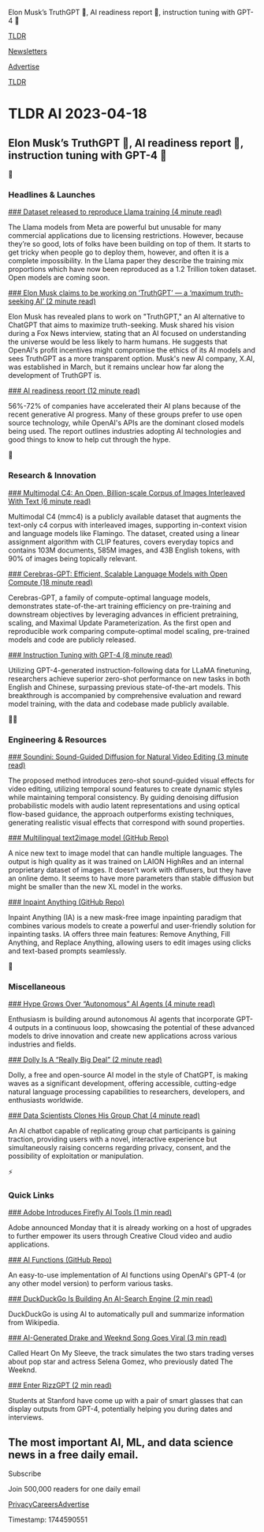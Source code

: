 Elon Musk’s TruthGPT 🤖, AI readiness report 📄, instruction tuning with GPT-4 🔧

[TLDR](/)

[Newsletters](/newsletters)

[Advertise](https://advertise.tldr.tech/)

[TLDR](/)

# TLDR AI 2023-04-18

## Elon Musk’s TruthGPT 🤖, AI readiness report 📄, instruction tuning with GPT-4 🔧

🚀

### Headlines & Launches

[### Dataset released to reproduce Llama training (4 minute read)](https://www.together.xyz/blog/redpajama?utm_source=tldrai)

The Llama models from Meta are powerful but unusable for many commercial applications due to licensing restrictions. However, because they’re so good, lots of folks have been building on top of them. It starts to get tricky when people go to deploy them, however, and often it is a complete impossibility. In the Llama paper they describe the training mix proportions which have now been reproduced as a 1.2 Trillion token dataset. Open models are coming soon.

[### Elon Musk claims to be working on ‘TruthGPT’ — a ‘maximum truth-seeking AI’ (2 minute read)](https://www.theverge.com/2023/4/17/23687440/elon-musk-truthgpt-ai-chatgpt?utm_source=tldrai)

Elon Musk has revealed plans to work on "TruthGPT," an AI alternative to ChatGPT that aims to maximize truth-seeking. Musk shared his vision during a Fox News interview, stating that an AI focused on understanding the universe would be less likely to harm humans. He suggests that OpenAI's profit incentives might compromise the ethics of its AI models and sees TruthGPT as a more transparent option. Musk's new AI company, X.AI, was established in March, but it remains unclear how far along the development of TruthGPT is.

[### AI readiness report (12 minute read)](https://scale.com/ai-readiness-report?utm_source=tldrai)

56%-72% of companies have accelerated their AI plans because of the recent generative AI progress. Many of these groups prefer to use open source technology, while OpenAI's APIs are the dominant closed models being used. The report outlines industries adopting AI technologies and good things to know to help cut through the hype.

🧠

### Research & Innovation

[### Multimodal C4: An Open, Billion-scale Corpus of Images Interleaved With Text (6 minute read)](https://arxiv.org/abs/2304.06939?utm_source=tldrai)

Multimodal C4 (mmc4) is a publicly available dataset that augments the text-only c4 corpus with interleaved images, supporting in-context vision and language models like Flamingo. The dataset, created using a linear assignment algorithm with CLIP features, covers everyday topics and contains 103M documents, 585M images, and 43B English tokens, with 90% of images being topically relevant.

[### Cerebras-GPT: Efficient, Scalable Language Models with Open Compute (18 minute read)](https://arxiv.org/abs/2304.03208?utm_source=tldrai)

Cerebras-GPT, a family of compute-optimal language models, demonstrates state-of-the-art training efficiency on pre-training and downstream objectives by leveraging advances in efficient pretraining, scaling, and Maximal Update Parameterization. As the first open and reproducible work comparing compute-optimal model scaling, pre-trained models and code are publicly released.

[### Instruction Tuning with GPT-4 (8 minute read)](https://arxiv.org/abs/2304.03277?utm_source=tldrai)

Utilizing GPT-4-generated instruction-following data for LLaMA finetuning, researchers achieve superior zero-shot performance on new tasks in both English and Chinese, surpassing previous state-of-the-art models. This breakthrough is accompanied by comprehensive evaluation and reward model training, with the data and codebase made publicly available.

👨‍💻

### Engineering & Resources

[### Soundini: Sound-Guided Diffusion for Natural Video Editing (3 minute read)](https://kuai-lab.github.io/soundini-gallery/?utm_source=tldrai)

The proposed method introduces zero-shot sound-guided visual effects for video editing, utilizing temporal sound features to create dynamic styles while maintaining temporal consistency. By guiding denoising diffusion probabilistic models with audio latent representations and using optical flow-based guidance, the approach outperforms existing techniques, generating realistic visual effects that correspond with sound properties.

[### Multilingual text2image model (GitHub Repo)](https://github.com/ai-forever/Kandinsky-2?utm_source=tldrai)

A nice new text to image model that can handle multiple languages. The output is high quality as it was trained on LAION HighRes and an internal proprietary dataset of images. It doesn’t work with diffusers, but they have an online demo. It seems to have more parameters than stable diffusion but might be smaller than the new XL model in the works.

[### Inpaint Anything (GitHub Repo)](https://github.com/geekyutao/Inpaint-Anything?utm_source=tldrai)

Inpaint Anything (IA) is a new mask-free image inpainting paradigm that combines various models to create a powerful and user-friendly solution for inpainting tasks. IA offers three main features: Remove Anything, Fill Anything, and Replace Anything, allowing users to edit images using clicks and text-based prompts seamlessly.

🎁

### Miscellaneous

[### Hype Grows Over “Autonomous” AI Agents (4 minute read)](https://arstechnica.com/information-technology/2023/04/hype-grows-over-autonomous-ai-agents-that-loop-gpt-4-outputs/?utm_source=tldrai)

Enthusiasm is building around autonomous AI agents that incorporate GPT-4 outputs in a continuous loop, showcasing the potential of these advanced models to drive innovation and create new applications across various industries and fields.

[### Dolly Is A “Really Big Deal” (2 minute read)](https://arstechnica.com/information-technology/2023/04/a-really-big-deal-dolly-is-a-free-open-source-chatgpt-style-ai-model/?utm_source=tldrai)

Dolly, a free and open-source AI model in the style of ChatGPT, is making waves as a significant development, offering accessible, cutting-edge natural language processing capabilities to researchers, developers, and enthusiasts worldwide.

[### Data Scientists Clones His Group Chat (4 minute read)](https://www.theverge.com/2023/4/13/23671059/ai-chatbot-clone-group-chat?utm_source=tldrai)

An AI chatbot capable of replicating group chat participants is gaining traction, providing users with a novel, interactive experience but simultaneously raising concerns regarding privacy, consent, and the possibility of exploitation or manipulation.

⚡️

### Quick Links

[### Adobe Introduces Firefly AI Tools (1 min read)](https://www.engadget.com/adobe-fireflys-new-ai-tools-aim-to-cut-down-drudge-work-for-editors-130005412.html?utm_source=tldrai)

Adobe announced Monday that it is already working on a host of upgrades to further empower its users through Creative Cloud video and audio applications.

[### AI Functions (GitHub Repo)](https://github.com/Torantulino/AI-Functions?utm_source=tldrai)

An easy-to-use implementation of AI functions using OpenAI's GPT-4 (or any other model version) to perform various tasks.

[### DuckDuckGo Is Building An AI-Search Engine (2 min read)](https://www.theverge.com/2023/3/8/23629095/duckduckgo-ai-answers-browser-app-extension-search?utm_source=tldrai)

DuckDuckGo is using AI to automatically pull and summarize information from Wikipedia.

[### AI-Generated Drake and Weeknd Song Goes Viral (3 min read)](https://www.bbc.com/news/entertainment-arts-65298834?utm_source=tldrai)

Called Heart On My Sleeve, the track simulates the two stars trading verses about pop star and actress Selena Gomez, who previously dated The Weeknd.

[### Enter RizzGPT (2 min read)](https://futurism.com/the-byte/smart-glasses-gpt-4?utm_source=tldrai)

Students at Stanford have come up with a pair of smart glasses that can display outputs from GPT-4, potentially helping you during dates and interviews.

## The most important AI, ML, and data science news in a free daily email.

Subscribe

Join 500,000 readers for one daily email

[Privacy](/privacy)[Careers](https://jobs.ashbyhq.com/tldr.tech)[Advertise](/ai/advertise)

Timestamp: 1744590551